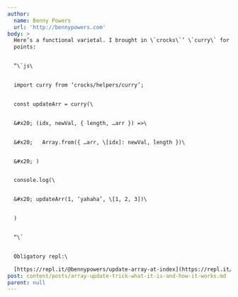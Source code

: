 ```yaml
---
author:
  name: Benny Powers
  url: 'http://bennypowers.com'
body: >
  Here’s a functional varietal. I brought in \`crocks\`’ \`curry\` for style
  points:


  “\`js\


  import curry from ‘crocks/helpers/curry’;


  const updateArr = curry(\


  &#x20; (idx, newVal, { length, …arr }) =>\


  &#x20;   Array.from({ …arr, \[idx]: newVal, length })\


  &#x20; )


  console.log(\


  &#x20; updateArr(1, ‘yahaha’, \[1, 2, 3])\


  )


  “\`


  Obligatory repl:\

  [https://repl.it/@bennypowers/update-array-at-index](https://repl.it/@bennypowers/update-array-at-index)
post: content/posts/array-update-trick-what-it-is-and-how-it-works.md
parent: null
---
```



